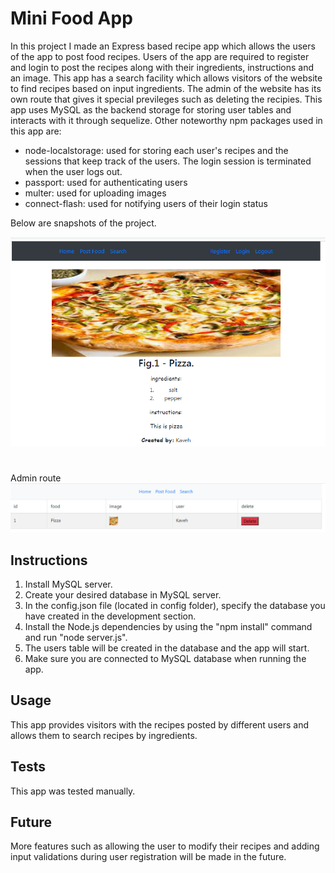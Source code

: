 # Mini Food App

In this project I made an Express based recipe app which allows the users of the app to post food recipes. Users of the app are required to register and login to post the recipes along with their ingredients, instructions and an image. This app has a search facility which allows visitors of the website to find recipes based on input ingredients. The admin of the website has its own route that gives it special previleges such as deleting the recipies. This app uses MySQL as the backend storage for storing user tables and interacts with it through sequelize. 
Other noteworthy npm packages used in this app are:
* node-localstorage: used for storing each user's recipes and the sessions that keep track of the users. The login session is terminated when the user logs out.
* passport: used for authenticating users
* multer: used for uploading images
* connect-flash: used for notifying users of their login status

Below are snapshots of the project.

![Mini Food App](Assets/miniFoodApp.PNG)

#
Admin route
![Mini Food App](Assets/miniFoodApp2.PNG)

## Instructions

1. Install MySQL server.
2. Create your desired database in MySQL server.
3. In the config.json file (located in config folder), specify the database you have created in the development section.
4. Install the Node.js dependencies by using the "npm install" command and run "node server.js".
5. The users table will be created in the database and the app will start.
6. Make sure you are connected to MySQL database when running the app.

## Usage
This app provides visitors with the recipes posted by different users and allows them to search recipes by ingredients.

## Tests
This app was tested manually.

## Future
More features such as allowing the user to modify their recipes and adding input validations during user registration will be made in the future.
